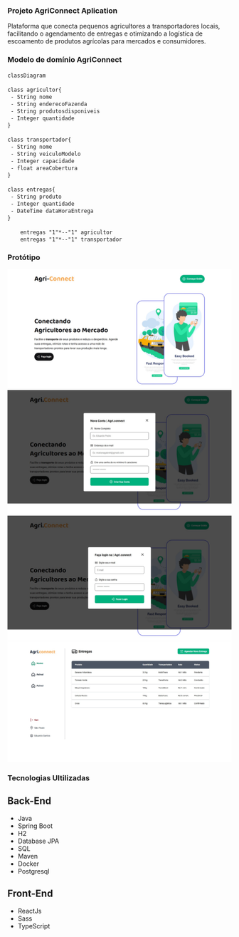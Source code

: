 ### Projeto AgriConnect Aplication
<p>
    Plataforma que conecta pequenos agricultores a transportadores locais, facilitando o agendamento de entregas e otimizando a logística de escoamento de produtos agrícolas para mercados e consumidores.
</p>

### Modelo de domínio AgriConnect

``` mermaid
classDiagram

class agricultor{
 - String nome
 - String enderecoFazenda
 - String produtosdisponiveis
 - Integer quantidade
}

class transportador{
 - String nome
 - String veiculoModelo
 - Integer capacidade
 - float areaCobertura
}

class entregas{
 - String produto
 - Integer quantidade
 - DateTime dataHoraEntrega
}

    entregas "1"*--"1" agricultor
    entregas "1"*--"1" transportador

```
### Protótipo

![Imagem 1](src/main/java/com/hackathon/Projeto_AgriConnect/imag/IMG-20241123-WA0001.jpg)
![Imagem 3](src/main/java/com/hackathon/Projeto_AgriConnect/imag/IMG-20241123-WA0097.jpg)
![Imagem 4](src/main/java/com/hackathon/Projeto_AgriConnect/imag/IMG-20241123-WA0098.jpg)
![Imagem 2](src/main/java/com/hackathon/Projeto_AgriConnect/imag/IMG-20241123-WA0096.jpg)

### Tecnologias Ultilizadas

## Back-End
<ul>
	<li>Java</li>
	<li>Spring Boot</li>
	<li>H2</li>
	<li>Database JPA</li>
	<li>SQL</li>
	<li>Maven</li>
	<li>Docker</li>
	<li>Postgresql</li>
</ul>

## Front-End
<ul>
	<li>ReactJs</li>
	<li>Sass</li>
	<li>TypeScript</li>
</ul>
